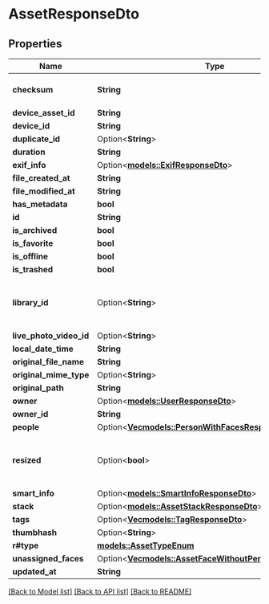 # AssetResponseDto

## Properties

Name | Type | Description | Notes
------------ | ------------- | ------------- | -------------
**checksum** | **String** | base64 encoded sha1 hash | 
**device_asset_id** | **String** |  | 
**device_id** | **String** |  | 
**duplicate_id** | Option<**String**> |  | [optional]
**duration** | **String** |  | 
**exif_info** | Option<[**models::ExifResponseDto**](ExifResponseDto.md)> |  | [optional]
**file_created_at** | **String** |  | 
**file_modified_at** | **String** |  | 
**has_metadata** | **bool** |  | 
**id** | **String** |  | 
**is_archived** | **bool** |  | 
**is_favorite** | **bool** |  | 
**is_offline** | **bool** |  | 
**is_trashed** | **bool** |  | 
**library_id** | Option<**String**> | This property was deprecated in v1.106.0 | [optional]
**live_photo_video_id** | Option<**String**> |  | [optional]
**local_date_time** | **String** |  | 
**original_file_name** | **String** |  | 
**original_mime_type** | Option<**String**> |  | [optional]
**original_path** | **String** |  | 
**owner** | Option<[**models::UserResponseDto**](UserResponseDto.md)> |  | [optional]
**owner_id** | **String** |  | 
**people** | Option<[**Vec<models::PersonWithFacesResponseDto>**](PersonWithFacesResponseDto.md)> |  | [optional]
**resized** | Option<**bool**> | This property was deprecated in v1.113.0 | [optional]
**smart_info** | Option<[**models::SmartInfoResponseDto**](SmartInfoResponseDto.md)> |  | [optional]
**stack** | Option<[**models::AssetStackResponseDto**](AssetStackResponseDto.md)> |  | [optional]
**tags** | Option<[**Vec<models::TagResponseDto>**](TagResponseDto.md)> |  | [optional]
**thumbhash** | Option<**String**> |  | 
**r#type** | [**models::AssetTypeEnum**](AssetTypeEnum.md) |  | 
**unassigned_faces** | Option<[**Vec<models::AssetFaceWithoutPersonResponseDto>**](AssetFaceWithoutPersonResponseDto.md)> |  | [optional]
**updated_at** | **String** |  | 

[[Back to Model list]](../README.md#documentation-for-models) [[Back to API list]](../README.md#documentation-for-api-endpoints) [[Back to README]](../README.md)


